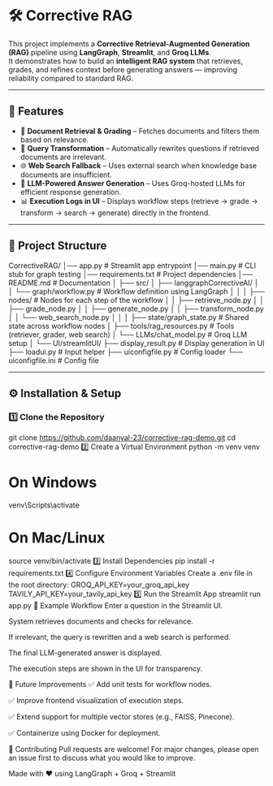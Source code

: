 # 🛠️ Corrective RAG

This project implements a **Corrective Retrieval-Augmented Generation (RAG)** pipeline using **LangGraph**, **Streamlit**, and **Groq LLMs**.  
It demonstrates how to build an **intelligent RAG system** that retrieves, grades, and refines context before generating answers — improving reliability compared to standard RAG.

---

## 🚀 Features
- 📄 **Document Retrieval & Grading** – Fetches documents and filters them based on relevance.  
- 🔄 **Query Transformation** – Automatically rewrites questions if retrieved documents are irrelevant.  
- 🌐 **Web Search Fallback** – Uses external search when knowledge base documents are insufficient.  
- 🤖 **LLM-Powered Answer Generation** – Uses Groq-hosted LLMs for efficient response generation.  
- 📊 **Execution Logs in UI** – Displays workflow steps (retrieve → grade → transform → search → generate) directly in the frontend.  

---

## 📂 Project Structure
CorrectiveRAG/
│── app.py # Streamlit app entrypoint
│── main.py # CLI stub for graph testing
│── requirements.txt # Project dependencies
│── README.md # Documentation
│
├── src/
│ ├── langgraphCorrectiveAI/
│ │ └── graph/workflow.py # Workflow definition using LangGraph
│ │
│ ├── nodes/ # Nodes for each step of the workflow
│ │ ├── retrieve_node.py
│ │ ├── grade_node.py
│ │ ├── generate_node.py
│ │ ├── transform_node.py
│ │ └── web_search_node.py
│ │
│ ├── state/graph_state.py # Shared state across workflow nodes
│ ├── tools/rag_resources.py # Tools (retriever, grader, web search)
│ └── LLMs/chat_model.py # Groq LLM setup
│
└── UI/streamlitUI/
├── display_result.py # Display generation in UI
├── loadui.py # Input helper
├── uiconfigfile.py # Config loader
└── uiconfigfile.ini # Config file


---

## ⚙️ Installation & Setup

### 1️⃣ Clone the Repository
git clone https://github.com/daanyal-23/corrective-rag-demo.git
cd corrective-rag-demo
2️⃣ Create a Virtual Environment
python -m venv venv
# On Windows
venv\Scripts\activate
# On Mac/Linux
source venv/bin/activate
3️⃣ Install Dependencies
pip install -r requirements.txt
4️⃣ Configure Environment Variables
Create a .env file in the root directory:
GROQ_API_KEY=your_groq_api_key
TAVILY_API_KEY=your_tavily_api_key
5️⃣ Run the Streamlit App
streamlit run app.py
🧪 Example Workflow
Enter a question in the Streamlit UI.

System retrieves documents and checks for relevance.

If irrelevant, the query is rewritten and a web search is performed.

The final LLM-generated answer is displayed.

The execution steps are shown in the UI for transparency.

📌 Future Improvements
✅ Add unit tests for workflow nodes.

✅ Improve frontend visualization of execution steps.

✅ Extend support for multiple vector stores (e.g., FAISS, Pinecone).

✅ Containerize using Docker for deployment.

🤝 Contributing
Pull requests are welcome!
For major changes, please open an issue first to discuss what you would like to improve.

Made with ❤️ using LangGraph + Groq + Streamlit

